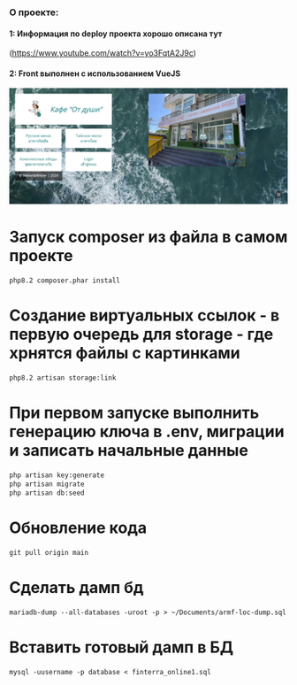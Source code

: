 

### О проекте:
#### 1: Информация по deploy проекта хорошо описана тут
(https://www.youtube.com/watch?v=yo3FqtA2J9c)
#### 2: Front выполнен с использованием VueJS
![home01](https://github.com/olegvpc/cafe-ot-dushi/blob/main/public/img/home-01.jpg?raw=true)

# Запуск composer из файла в самом проекте
```
php8.2 composer.phar install
```
# Создание виртуальных ссылок - в первую очередь для storage - где хрнятся файлы с картинками
```
php8.2 artisan storage:link
```
# При первом запуске выполнить генерацию ключа в .env, миграции и записать начальные данные
```
php artisan key:generate
php artisan migrate
php artisan db:seed
```
# Обновление кода 
```
git pull origin main
```
# Сделать дамп бд
```
mariadb-dump --all-databases -uroot -p > ~/Documents/armf-loc-dump.sql
```

# Вставить готовый дамп в БД
```
mysql -uusername -p database < finterra_online1.sql
```
